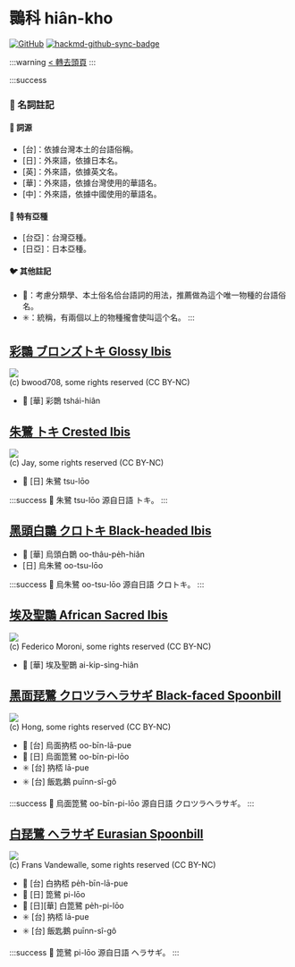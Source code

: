 # 䴉科 hiân-kho

[![GitHub](https://img.shields.io/badge/GitHub-black?logo=github)](https://github.com/siansiansu/tsiau-a-e-mia)
[![hackmd-github-sync-badge](https://hackmd.io/PiSCRgIWRT2uFI5HZZpB4w/badge)](https://hackmd.io/PiSCRgIWRT2uFI5HZZpB4w)

:::warning
[< 轉去頭頁](https://hackmd.io/@siansiansu/Hy4VzNvha)
:::

:::success
### 📖 名詞註記

#### 📎 詞源

- [台]：依據台灣本土的台語俗稱。
- [日]：外來語，依據日本名。
- [英]：外來語，依據英文名。
- [華]：外來語，依據台灣使用的華語名。
- [中]：外來語，依據中國使用的華語名。

#### 🎏 特有亞種

- [台亞]：台灣亞種。
- [日亞]：日本亞種。

#### 🐦 其他註記

- 🎯：考慮分類學、本土俗名佮台語詞的用法，推薦做為這个唯一物種的台語俗名。
- ✳️：統稱，有兩個以上的物種攏會使叫這个名。
:::

## [彩䴉 ブロンズトキ Glossy Ibis](https://ebird.org/species/gloibi)

![](https://inaturalist-open-data.s3.amazonaws.com/photos/29367762/medium.jpg)
<br/>
(c) bwood708, some rights reserved (CC BY-NC)

- 🎯 [華] 彩䴉 tshái-hiân

## [朱鷺 トキ Crested Ibis](https://ebird.org/species/creibi1)

![](https://inaturalist-open-data.s3.amazonaws.com/photos/85404012/medium.jpeg)
<br/>
(c) Jay, some rights reserved (CC BY-NC)

- 🎯 [日] 朱鷺 tsu-lōo

:::success
📍 朱鷺 tsu-lōo 源自日語 トキ。
:::

## [黑頭白䴉 クロトキ Black-headed Ibis](https://ebird.org/species/blhibi1)

- 🎯 [華] 烏頭白䴉 oo-thâu-pe̍h-hiân
- [日] 烏朱鷺 oo-tsu-lōo

:::success
📍 烏朱鷺 oo-tsu-lōo 源自日語 クロトキ。
:::

## [埃及聖䴉 African Sacred Ibis](https://ebird.org/species/sacibi2)

![](https://inaturalist-open-data.s3.amazonaws.com/photos/358607580/medium.jpg)
<br/>
(c) Federico Moroni, some rights reserved (CC BY-NC)

- 🎯 [華] 埃及聖䴉 ai-ki̍p-sìng-hiân

## [黑面琵鷺 クロツラヘラサギ Black-faced Spoonbill](https://ebird.org/species/blfspo1)

![](https://inaturalist-open-data.s3.amazonaws.com/photos/178839289/medium.jpeg)
<br/>
(c) Hong, some rights reserved (CC BY-NC)

- 🎯 [台] 烏面抐桮 oo-bīn-lā-pue
- 🎯 [日] 烏面箆鷺 oo-bīn-pi-lōo
- ✳️ [台] 抐桮 lā-pue
- ✳️ [台] 飯匙鵝 puīnn-sî-gô

:::success
📍 烏面箆鷺 oo-bīn-pi-lōo 源自日語 クロツラヘラサギ。
:::

## [白琵鷺 ヘラサギ Eurasian Spoonbill](https://ebird.org/species/eurspo1)

![](https://inaturalist-open-data.s3.amazonaws.com/photos/166959755/medium.jpg)
<br/>
(c) Frans Vandewalle, some rights reserved (CC BY-NC)

- 🎯 [台] 白抐桮 pe̍h-bīn-lā-pue
- 🎯 [日] 箆鷺 pi-lōo
- 🎯 [日][華] 白箆鷺 pe̍h-pi-lōo
- ✳️ [台] 抐桮 lā-pue
- ✳️ [台] 飯匙鵝 puīnn-sî-gô

:::success
📍 箆鷺 pi-lōo 源自日語 ヘラサギ。
:::
